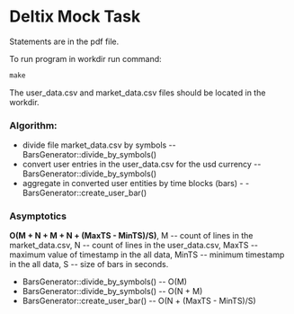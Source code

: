 # Deltix Mock Task
Statements are in the pdf file.

To run program in workdir run command:
```md
make
```
The user_data.csv and market_data.csv files should be located in the workdir.

### Algorithm:
- divide file market_data.csv by symbols -- BarsGenerator::divide_by_symbols()
- convert user entries in the user_data.csv for the usd currency -- BarsGenerator::divide_by_symbols()
- aggregate in converted user entities by time blocks (bars) - -BarsGenerator::create_user_bar()

### Asymptotics
**O(M + N + M + N + (MaxTS - MinTS)/S)**, M -- count of lines in the market_data.csv, N -- count of lines in the user_data.csv, MaxTS -- maximum value of timestamp in the all data, MinTS -- minimum timestamp in the all data,  S -- size of bars in seconds.
- BarsGenerator::divide_by_symbols() -- O(M)
- BarsGenerator::divide_by_symbols() -- O(N + M)
- BarsGenerator::create_user_bar() -- O(N + (MaxTS - MinTS)/S)